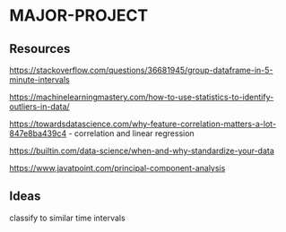 # MAJOR-PROJECT

## Resources
 
https://stackoverflow.com/questions/36681945/group-dataframe-in-5-minute-intervals

https://machinelearningmastery.com/how-to-use-statistics-to-identify-outliers-in-data/ 

https://towardsdatascience.com/why-feature-correlation-matters-a-lot-847e8ba439c4 - correlation and linear regression

https://builtin.com/data-science/when-and-why-standardize-your-data 

https://www.javatpoint.com/principal-component-analysis

## Ideas

classify to similar time intervals
